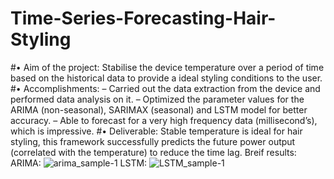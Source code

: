 # Time-Series-Forecasting-Hair-Styling
#• Aim of the project:
Stabilise the device temperature over a period of time based on the historical data to provide a ideal styling conditions to
the user.
#• Accomplishments:
– Carried out the data extraction from the device and performed data analysis on it.
– Optimized the parameter values for the ARIMA (non-seasonal), SARIMAX (seasonal) and LSTM model for better
accuracy.
– Able to forecast for a very high frequency data (millisecond’s), which is impressive.
#• Deliverable:
Stable temperature is ideal for hair styling, this framework successfully predicts the future power output (correlated with
the temperature) to reduce the time lag.
Breif results:
ARIMA:
![arima_sample-1](https://user-images.githubusercontent.com/93785299/159502952-185c586e-dd1a-4549-b62c-0de745223aed.png)
LSTM:
![LSTM_sample-1](https://user-images.githubusercontent.com/93785299/159504249-8161172c-6d00-45e7-947f-8c78d2349474.png)
